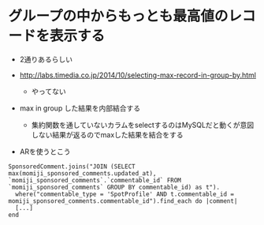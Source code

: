 # グループの中からもっとも最高値のレコードを表示する
* 2通りあるらしい
* http://labs.timedia.co.jp/2014/10/selecting-max-record-in-group-by.html
  * やってない
* max in group した結果を内部結合する
  * 集約関数を通していないカラムをselectするのはMySQLだと動くが意図しない結果が返るのでmaxした結果を結合をする

* ARを使うとこう
```
SponsoredComment.joins("JOIN (SELECT max(momiji_sponsored_comments.updated_at), `momiji_sponsored_comments`.`commentable_id` FROM `momiji_sponsored_comments` GROUP BY commentable_id) as t").
  where("commentable_type = 'SpotProfile' AND t.commentable_id = momiji_sponsored_comments.commentable_id").find_each do |comment|
  [...]
end
```

